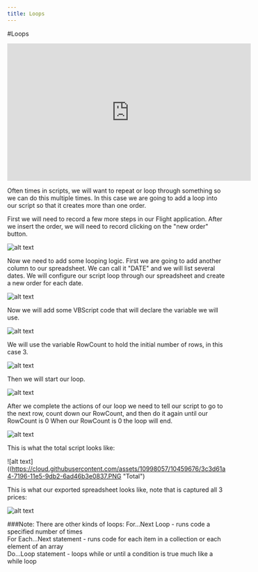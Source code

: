 ```yaml
---
title: Loops
---
```


#Loops

<iframe width="560" height="315" src="https://www.youtube.com/embed/-LjzG0YZFgs" frameborder="0" allowfullscreen></iframe>

Often times in scripts, we will want to repeat or loop through something so we can do this multiple times. In this case we are going to add a loop into our script so that it creates more than one order. 

First we will need to record a few more steps in our Flight application. After we insert the order, we will need to record clicking on the "new order" button.  

![alt text](https://cloud.githubusercontent.com/assets/10998057/10368226/eba0013e-6d99-11e5-9e87-78ea7badfe28.PNG "NewOrder")

Now we need to add some looping logic. First we are going to add another column to our spreadsheet. We can call it "DATE" and we will list several dates. We will configure our script loop through our spreadsheet and create a new order for each date. 

![alt text](https://cloud.githubusercontent.com/assets/10998057/10369603/c5facf34-6da0-11e5-8646-68e826dfe0e1.PNG "Dates")

Now we will add some VBScript code that will declare the variable we will use. 

![alt text](https://cloud.githubusercontent.com/assets/10998057/10370278/b19d51c6-6da3-11e5-8af3-726f7a952247.PNG "Variable")

We will use the variable RowCount to hold the initial number of rows, in this case 3.

![alt text](https://cloud.githubusercontent.com/assets/10998057/10370276/b19cb748-6da3-11e5-9b44-15f5db579ca4.PNG "RowCount")

Then we will start our loop. 

![alt text](https://cloud.githubusercontent.com/assets/10998057/10370277/b19cff00-6da3-11e5-9107-4a11dd0fdc40.PNG "LoopStart")

After we complete the actions of our loop we need to tell our script to go to the next row, count down our RowCount, and then do it again until our RowCount is 0 When our RowCount is 0 the loop will end. 

![alt text](https://cloud.githubusercontent.com/assets/10998057/10370279/b19ffdd6-6da3-11e5-9699-0c657a7c1b45.PNG "LoopEnd")

This is what the total script looks like:

![alt text]((https://cloud.githubusercontent.com/assets/10998057/10459676/3c3d61a4-7196-11e5-9db2-6ad46b3e0837.PNG "Total")

This is what our exported spreadsheet looks like, note that is captured all 3 prices:

![alt text](https://cloud.githubusercontent.com/assets/10998057/10370415/4ded94aa-6da4-11e5-89d5-d80a204bcfac.PNG "Output")



###Note: 
There are other kinds of loops:
For...Next Loop - runs code a specified number of times <br />
For Each...Next statement - runs code for each item in a collection or each element of an array <br />
Do...Loop statement - loops while or until a condition is true much like a while loop <br />


